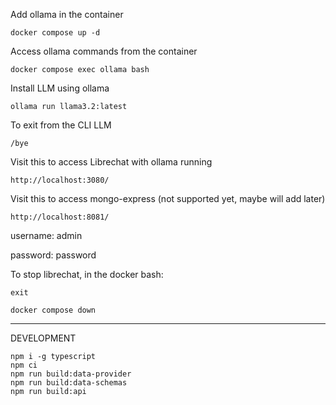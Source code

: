 Add ollama in the container

`docker compose up -d`

Access ollama commands from the container

`docker compose exec ollama bash`

Install LLM using ollama

`ollama run llama3.2:latest`

To exit from the CLI LLM

`/bye`

Visit this to access Librechat with ollama running

`http://localhost:3080/`

Visit this to access mongo-express (not supported yet, maybe will add later)

`http://localhost:8081/`

username: admin

password: password

To stop librechat, in the docker bash:

`exit`

`docker compose down`

---

DEVELOPMENT
```
npm i -g typescript
npm ci
npm run build:data-provider
npm run build:data-schemas
npm run build:api
```
